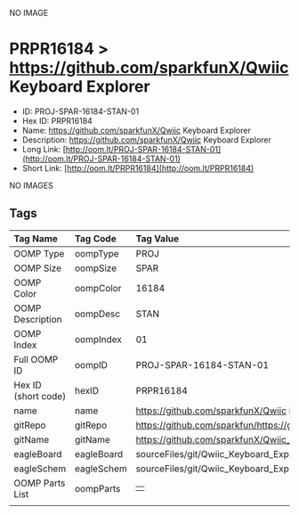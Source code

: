


  
NO IMAGE  
# PRPR16184 > https://github.com/sparkfunX/Qwiic Keyboard Explorer

- ID: PROJ-SPAR-16184-STAN-01
- Hex ID: PRPR16184
- Name: https://github.com/sparkfunX/Qwiic Keyboard Explorer
- Description: https://github.com/sparkfunX/Qwiic Keyboard Explorer
- Long Link: [http://oom.lt/PROJ-SPAR-16184-STAN-01](http://oom.lt/PROJ-SPAR-16184-STAN-01)
- Short Link: [http://oom.lt/PRPR16184](http://oom.lt/PRPR16184)
  
NO IMAGES  
## Tags
  

|Tag Name|Tag Code|Tag Value|
| :--- | :--- | :--- |
|OOMP Type|oompType|PROJ|
|OOMP Size|oompSize|SPAR|
|OOMP Color|oompColor|16184|
|OOMP Description|oompDesc|STAN|
|OOMP Index|oompIndex|01|
|Full OOMP ID|oompID|PROJ-SPAR-16184-STAN-01|
|Hex ID (short code)|hexID|PRPR16184|
|name|name|https://github.com/sparkfunX/Qwiic Keyboard Explorer|
|gitRepo|gitRepo|https://github.com/sparkfun/https://github.com/sparkfunX/Qwiic_Keyboard_Explorer|
|gitName|gitName|https://github.com/sparkfunX/Qwiic_Keyboard_Explorer|
|eagleBoard|eagleBoard|sourceFiles/git/Qwiic_Keyboard_Explorer/Hardware/Mounting_Plate.brd|
|eagleSchem|eagleSchem|sourceFiles/git/Qwiic_Keyboard_Explorer/Hardware/Mounting_Plate.sch|
|OOMP Parts List|oompParts|<table><tr><td></td></tr></table>|
||||
